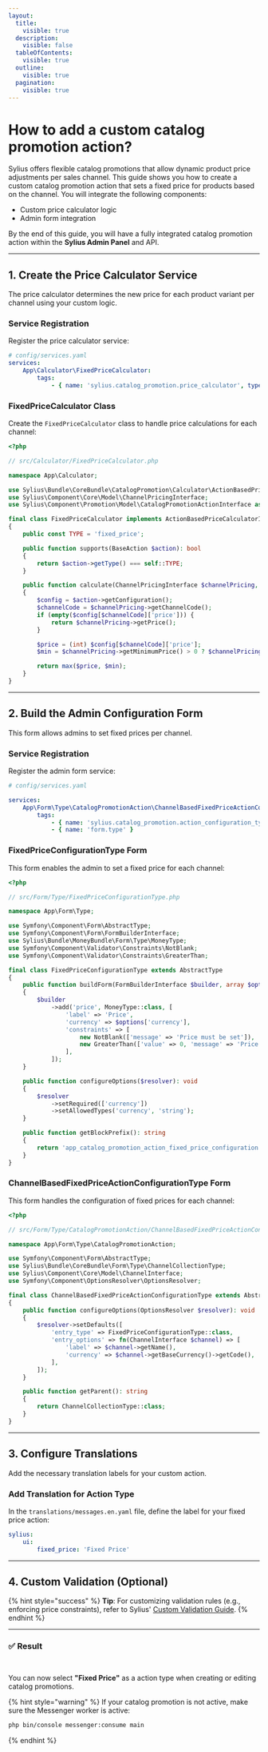```yaml
---
layout:
  title:
    visible: true
  description:
    visible: false
  tableOfContents:
    visible: true
  outline:
    visible: true
  pagination:
    visible: true
---
```


# How to add a custom catalog promotion action?

Sylius offers flexible catalog promotions that allow dynamic product price adjustments per sales channel. This guide shows you how to create a custom catalog promotion action that sets a fixed price for products based on the channel. You will integrate the following components:

* Custom price calculator logic
* Admin form integration

By the end of this guide, you will have a fully integrated catalog promotion action within the **Sylius Admin Panel** and API.

***

## 1. Create the Price Calculator Service

The price calculator determines the new price for each product variant per channel using your custom logic.

### Service Registration

Register the price calculator service:

```yaml
# config/services.yaml
services:
    App\Calculator\FixedPriceCalculator:
        tags:
            - { name: 'sylius.catalog_promotion.price_calculator', type: 'fixed_price' }
```

### FixedPriceCalculator Class

Create the `FixedPriceCalculator` class to handle price calculations for each channel:

```php
<?php

// src/Calculator/FixedPriceCalculator.php

namespace App\Calculator;

use Sylius\Bundle\CoreBundle\CatalogPromotion\Calculator\ActionBasedPriceCalculatorInterface;
use Sylius\Component\Core\Model\ChannelPricingInterface;
use Sylius\Component\Promotion\Model\CatalogPromotionActionInterface as BaseAction;

final class FixedPriceCalculator implements ActionBasedPriceCalculatorInterface
{
    public const TYPE = 'fixed_price';

    public function supports(BaseAction $action): bool
    {
        return $action->getType() === self::TYPE;
    }

    public function calculate(ChannelPricingInterface $channelPricing, BaseAction $action): int
    {
        $config = $action->getConfiguration();
        $channelCode = $channelPricing->getChannelCode();
        if (empty($config[$channelCode]['price'])) {
            return $channelPricing->getPrice();
        }

        $price = (int) $config[$channelCode]['price'];
        $min = $channelPricing->getMinimumPrice() > 0 ? $channelPricing->getMinimumPrice() : 0;

        return max($price, $min);
    }
}
```

***

## 2. Build the Admin Configuration Form

This form allows admins to set fixed prices per channel.

### Service Registration

Register the admin form service:

```yaml
# config/services.yaml

services:
    App\Form\Type\CatalogPromotionAction\ChannelBasedFixedPriceActionConfigurationType:
        tags:
            - { name: 'sylius.catalog_promotion.action_configuration_type', key: 'fixed_price' }
            - { name: 'form.type' }
```

### FixedPriceConfigurationType Form

This form enables the admin to set a fixed price for each channel:

```php
<?php

// src/Form/Type/FixedPriceConfigurationType.php

namespace App\Form\Type;

use Symfony\Component\Form\AbstractType;
use Symfony\Component\Form\FormBuilderInterface;
use Sylius\Bundle\MoneyBundle\Form\Type\MoneyType;
use Symfony\Component\Validator\Constraints\NotBlank;
use Symfony\Component\Validator\Constraints\GreaterThan;

final class FixedPriceConfigurationType extends AbstractType
{
    public function buildForm(FormBuilderInterface $builder, array $options): void
    {
        $builder
            ->add('price', MoneyType::class, [
                'label' => 'Price',
                'currency' => $options['currency'],
                'constraints' => [
                    new NotBlank(['message' => 'Price must be set']),
                    new GreaterThan(['value' => 0, 'message' => 'Price must be greater than 0']),
                ],
            ]);
    }

    public function configureOptions($resolver): void
    {
        $resolver
            ->setRequired(['currency'])
            ->setAllowedTypes('currency', 'string');
    }

    public function getBlockPrefix(): string
    {
        return 'app_catalog_promotion_action_fixed_price_configuration';
    }
}
```

### ChannelBasedFixedPriceActionConfigurationType Form

This form handles the configuration of fixed prices for each channel:

```php
<?php

// src/Form/Type/CatalogPromotionAction/ChannelBasedFixedPriceActionConfigurationType.php

namespace App\Form\Type\CatalogPromotionAction;

use Symfony\Component\Form\AbstractType;
use Sylius\Bundle\CoreBundle\Form\Type\ChannelCollectionType;
use Sylius\Component\Core\Model\ChannelInterface;
use Symfony\Component\OptionsResolver\OptionsResolver;

final class ChannelBasedFixedPriceActionConfigurationType extends AbstractType
{
    public function configureOptions(OptionsResolver $resolver): void
    {
        $resolver->setDefaults([
            'entry_type' => FixedPriceConfigurationType::class,
            'entry_options' => fn(ChannelInterface $channel) => [
                'label' => $channel->getName(),
                'currency' => $channel->getBaseCurrency()->getCode(),
            ],
        ]);
    }

    public function getParent(): string
    {
        return ChannelCollectionType::class;
    }
}
```

***

## 3. Configure Translations

Add the necessary translation labels for your custom action.

### Add Translation for Action Type

In the `translations/messages.en.yaml` file, define the label for your fixed price action:

```yaml
sylius:
    ui:
        fixed_price: 'Fixed Price'
```

***

## 4. Custom Validation (Optional)

{% hint style="success" %}
**Tip**: For customizing validation rules (e.g., enforcing price constraints), refer to Sylius' [Custom Validation Guide](https://docs.sylius.com/the-customization-guide/customizing-validation#id-3.-custom-validation-for-special-cases-shippingmethod-promotions-zones).
{% endhint %}

***

### ✅ Result

<figure><img src=".gitbook/assets/image (48).png" alt=""><figcaption></figcaption></figure>

<figure><img src=".gitbook/assets/image (49).png" alt=""><figcaption></figcaption></figure>

You can now select **"Fixed Price"** as a action type when creating or editing catalog promotions.&#x20;

{% hint style="warning" %}
If your catalog promotion is not active, make sure the Messenger worker is active:

```bash
php bin/console messenger:consume main
```
{% endhint %}
